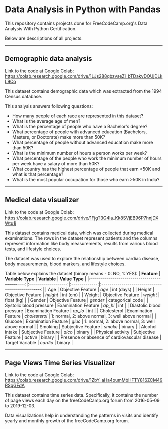 # Data Analysis in Python with Pandas
This repository contains projects done for FreeCodeCamp.org's Data Analysis With Python Certification.

Below are descriptions of all projects.

---
## Demographic data analysis
Link to the code at Google Colab: <https://colab.research.google.com/drive/1LJs288qbzvseZi_bTDakvDOUjDLkL9Co>

This dataset contains demographic data which was extracted from the 1994 Census database.

This analysis answers following questions:
* How many people of each race are represented in this dataset?
* What is the average age of men?
* What is the percentage of people who have a Bachelor's degree?
* What percentage of people with advanced education (Bachelors, Masters, or Doctorate) make more than 50K?
* What percentage of people without advanced education make more than 50K?
* What is the minimum number of hours a person works per week?
* What percentage of the people who work the minimum number of hours per week have a salary of more than 50K?
* What country has the highest percentage of people that earn >50K and what is that percentage?
* What is the most popular occupation for those who earn >50K in India?

---
## Medical data visualizer
Link to the code at Google Colab: <https://colab.research.google.com/drive/1FjgT3G4Ia_Kk8SVjEB96P7hnjDXWtu1j>

This dataset contains medical data, which was collected during medical examinations. The rows in the dataset represent patients and the columns represent information like body measurements, results from various blood tests, and lifestyle choices.

The dataset was used to explore the relationship between cardiac disease, body measurements, blood markers, and lifestyle choices.

Table below explains the dataset (binary means - 0: NO, 1: YES):
|                  **Feature**                  |  **Variable Type**  |  **Variable** |                  **Value Type**                  |
|:---------------------------------------------:|:-------------------:|:-------------:|:------------------------------------------------:|
|                      Age                      |  Objective Feature  |     _age_     |                    int (days)                    |
|                     Height                    |  Objective Feature  |    _height_   |                     int (cm)                     |
|                     Weight                    |  Objective Feature  |    _weight_   |                    float (kg)                    |
|                     Gender                    |  Objective Feature  |    _gender_   |                 categorical code                 |
|            Systolic blood pressure            | Examination Feature |    _ap_hi_    |                        int                       |
|            Diastolic blood pressure           | Examination Feature |    _ap_lo_    |                        int                       |
|                  Cholesterol                  | Examination Feature | _cholesterol_ | 1: normal, 2: above normal, 3: well above normal |
|                    Glucose                    | Examination Feature |     _gluc_    | 1: normal, 2: above normal, 3: well above normal |
|                    Smoking                    |  Subjective Feature |    _smoke_    |                      binary                      |
|                 Alcohol intake                |  Subjective Feature |     _alco_    |                      binary                      |
|               Physical activity               |  Subjective Feature |    _active_   |                      binary                      |
| Presence or absence of cardiovascular disease |   Target Variable   |    _cardio_   |                      binary                      |

---
## Page Views Time Series Visualizer

Link to the code at Google Colab: <https://colab.research.google.com/drive/1ZbY_aHa4oumMbHFTY816ZCM49RSgGFdA>

This dataset contains time series data. Specifically, it contains the number of page views each day on the freeCodeCamp.org forum from 2016-05-09 to 2019-12-03.

Data visualizations help in understanding the patterns in visits and identify yearly and monthly growth of the freeCodeCamp.org forum.
